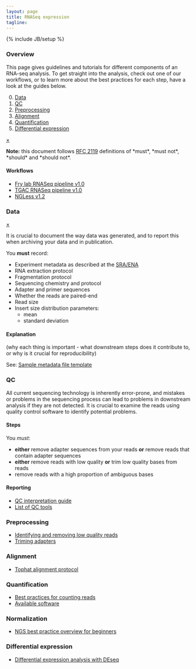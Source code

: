 ```yaml
---
layout: page
title: RNASeq expression
tagline:
---
```

{% include JB/setup %}

### Overview

This page gives guidelines and tutorials for different components of an RNA-seq analysis. To get straight into the analysis, check out one of our workflows, or to learn more about the best practices for each step, have a look at the guides below.

0. [Data](#data)
1. [QC](#qc)
2. [Preprocessing](#preprocessing)
3. [Alignment](#alignment)
4. [Quantification](#quantification)
5. [Differential expression](#differential-expression)


<div class="alert-message warning block-message">
  <a class="close" href="#">×</a>
  <p><strong>Note:</strong> this document follows <a href="https://www.ietf.org/rfc/rfc2119.txt">RFC 2119</a> definitions of *must*, *must not*, *should* and *should not*.</p>
</div>

#### Workflows

- [Fry lab RNASeq pipeline v1.0](workflows/rnaseq_expression/frylab_v1.0.html)
- [TGAC RNASeq pipeline v1.0]()
- [NGLess v1.2](workflows/rnaseq_expression/ngless_1.2.html)

### Data

<div class="alert-message block-message info">
  <a class="close" href="#">×</a>
  <p>It is crucial to document the way data was generated, and to report this when archiving your data and in publication.</p>
</div>



You **must** record:

- Experiment metadata as described at the [SRA/ENA](http://www.ebi.ac.uk/ena/submit/read-submission)
- RNA extraction protocol
- Fragmentation protocol
- Sequencing chemistry and protocol
- Adapter and primer sequences
- Whether the reads are paired-end
- Read size
- Insert size distribution parameters:
  - mean
  - standard deviation

#### Explanation

(why each thing is important - what downstream steps does it contribute to, or why is it crucial for reproducibility)

See: [Sample metadata file template]()

### QC

All current sequencing technology is inherently error-prone, and mistakes or problems in the sequencing process can lead to problems in downstream analysis if they are not detected. It is crucial to examine the reads using quality control software to identify potential problems.

#### Steps

You *must*:

- **either** remove adapter sequences from your reads **or** remove reads that contain adapter sequences
- **either** remove reads with low quality **or** trim low quality bases from reads
- remove reads with a high proportion of ambiguous bases

#### Reporting

- [QC interpretation guide]()
- [List of QC tools]()


### Preprocessing

- [Identifying and removing low quality reads]()
- [Triming adapters](http://genomicsadventures.wordpress.com/2013/05/02/trimming-illumina-sequencing-adapters/)


### Alignment
- [Tophat alignment protocol](http://www.ncbi.nlm.nih.gov/pubmed/22383036)


### Quantification
- [Best practices for counting reads]()
- [Available software]()


### Normalization
- [NGS best practice overview for beginners](http://biorxiv.org/content/early/2014/06/19/006403)


### Differential expression
- [Differential expression analysis with DEseq](http://bioconductor.org/packages/release/bioc/vignettes/DESeq/inst/doc/DESeq.pdf)
